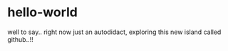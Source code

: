 # hello-world

well to say.. right now just an autodidact, exploring this new island called github..!!
